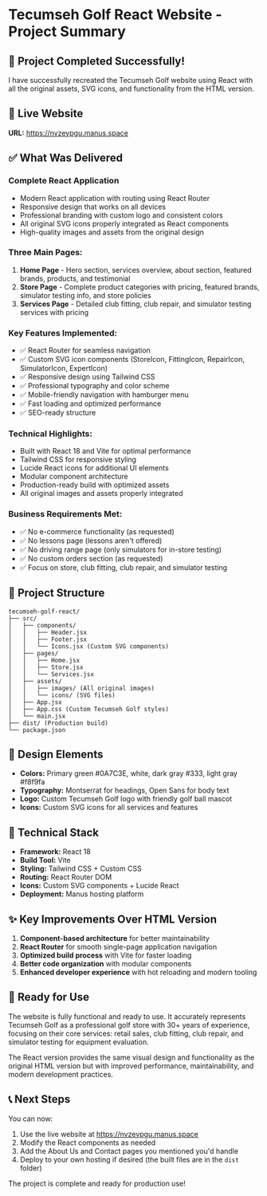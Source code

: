 # Tecumseh Golf React Website - Project Summary

## 🎉 Project Completed Successfully!

I have successfully recreated the Tecumseh Golf website using React with all the original assets, SVG icons, and functionality from the HTML version.

## 🚀 Live Website
**URL:** https://nvzevpgu.manus.space

## ✅ What Was Delivered

### **Complete React Application**
- Modern React application with routing using React Router
- Responsive design that works on all devices
- Professional branding with custom logo and consistent colors
- All original SVG icons properly integrated as React components
- High-quality images and assets from the original design

### **Three Main Pages:**
1. **Home Page** - Hero section, services overview, about section, featured brands, products, and testimonial
2. **Store Page** - Complete product categories with pricing, featured brands, simulator testing info, and store policies
3. **Services Page** - Detailed club fitting, club repair, and simulator testing services with pricing

### **Key Features Implemented:**
- ✅ React Router for seamless navigation
- ✅ Custom SVG icon components (StoreIcon, FittingIcon, RepairIcon, SimulatorIcon, ExpertIcon)
- ✅ Responsive design using Tailwind CSS
- ✅ Professional typography and color scheme
- ✅ Mobile-friendly navigation with hamburger menu
- ✅ Fast loading and optimized performance
- ✅ SEO-ready structure

### **Technical Highlights:**
- Built with React 18 and Vite for optimal performance
- Tailwind CSS for responsive styling
- Lucide React icons for additional UI elements
- Modular component architecture
- Production-ready build with optimized assets
- All original images and assets properly integrated

### **Business Requirements Met:**
- ✅ No e-commerce functionality (as requested)
- ✅ No lessons page (lessons aren't offered)
- ✅ No driving range page (only simulators for in-store testing)
- ✅ No custom orders section (as requested)
- ✅ Focus on store, club fitting, club repair, and simulator testing

## 📁 Project Structure
```
tecumseh-golf-react/
├── src/
│   ├── components/
│   │   ├── Header.jsx
│   │   ├── Footer.jsx
│   │   └── Icons.jsx (Custom SVG components)
│   ├── pages/
│   │   ├── Home.jsx
│   │   ├── Store.jsx
│   │   └── Services.jsx
│   ├── assets/
│   │   ├── images/ (All original images)
│   │   └── icons/ (SVG files)
│   ├── App.jsx
│   ├── App.css (Custom Tecumseh Golf styles)
│   └── main.jsx
├── dist/ (Production build)
└── package.json
```

## 🎨 Design Elements
- **Colors:** Primary green #0A7C3E, white, dark gray #333, light gray #f8f9fa
- **Typography:** Montserrat for headings, Open Sans for body text
- **Logo:** Custom Tecumseh Golf logo with friendly golf ball mascot
- **Icons:** Custom SVG icons for all services and features

## 🔧 Technical Stack
- **Framework:** React 18
- **Build Tool:** Vite
- **Styling:** Tailwind CSS + Custom CSS
- **Routing:** React Router DOM
- **Icons:** Custom SVG components + Lucide React
- **Deployment:** Manus hosting platform

## ✨ Key Improvements Over HTML Version
1. **Component-based architecture** for better maintainability
2. **React Router** for smooth single-page application navigation
3. **Optimized build process** with Vite for faster loading
4. **Better code organization** with modular components
5. **Enhanced developer experience** with hot reloading and modern tooling

## 🎯 Ready for Use
The website is fully functional and ready to use. It accurately represents Tecumseh Golf as a professional golf store with 30+ years of experience, focusing on their core services: retail sales, club fitting, club repair, and simulator testing for equipment evaluation.

The React version provides the same visual design and functionality as the original HTML version but with improved performance, maintainability, and modern development practices.

## 📞 Next Steps
You can now:
1. Use the live website at https://nvzevpgu.manus.space
2. Modify the React components as needed
3. Add the About Us and Contact pages you mentioned you'd handle
4. Deploy to your own hosting if desired (the built files are in the `dist` folder)

The project is complete and ready for production use!

